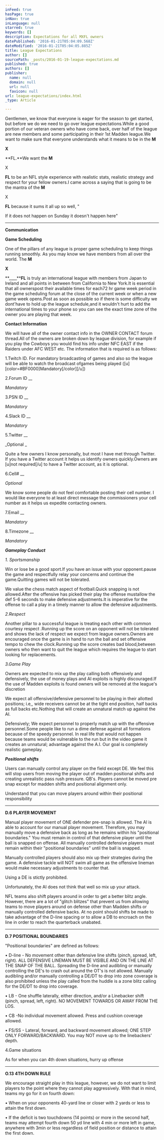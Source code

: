 ```yaml
---
inFeed: true
hasPage: true
inNav: true
inLanguage: null
starred: true
keywords: []
description: Expectations for all MXFL owners
datePublished: '2016-01-21T05:04:09.568Z'
dateModified: '2016-01-21T05:04:05.885Z'
title: League Expectations
author: []
sourcePath: _posts/2016-01-19-league-expectations.md
published: true
authors: []
publisher:
  name: null
  domain: null
  url: null
  favicon: null
url: league-expectations/index.html
_type: Article

---
```

Gentlemen, we know that everyone is eager for the season to
get started, but before we do we need to go over league expectations.While a good portion of our veteran owners
who have come back, over half of the league are new members and some
participating in their 1st Madden league.We want to make sure that everyone understands what it means to be in
the **M**

**X**

**FL.**We want the **M**

X

**FL** to be an NFL style experience
with realistic stats, realistic strategy and respect for your fellow
owners.I came across a saying that is
going to be the mantra of the **M**

X

**FL** because it sums it all up so well, "

If it does not happen on Sunday it
doesn't happen here"

****

**Communication**

**__Game Scheduling__**

One of the pillars of any league is proper game scheduling
to keep things running smoothly. As you may know we have members from all over
the world. The **M**

**X**

**____****FL**
is truly an international league with members from Japan to Ireland and all
points in between from California to New York.It is essential that all ownerspost their available times for each72 hr game week period in the game scheduling forum at the close of the
current week or when a new game week opens.Post as soon as possible so if there is some difficulty we dont'have to
hold up the league schedule,and it wouldn't hurt to add the international times
to your phone so you can see the exact time zone of the owner you are playing
that week. 

**__Contact Information__**

We will have all of the owner contact info in the OWNER
CONTACT forum thread.All of the owners
are broken down by league division, for example if you play the Cowboys you
would find his info under NFC EAST if the Raiders under AFC WEST etc. The
information that is required is as follows:

1.Twitch ID. For mandatory broadcasting of games and also so
the league will be able to watch the broadcast ofgames being played
(\[u\]\[color=\#BF0000\]Mandatory\[/color\]\[/u\])

2.Forum ID __

_Mandatory_

3.PSN ID __

_Mandatory_

4.Slack ID __

_Mandatory_

5.Twitter __

_Optional _

Quite a
few owners I know personally, but most I have met through Twitter. If you have
a Twitter account it helps us identify owners quickly.Owners are \[u\]not required\[/u\] to have a
Twitter account, as it is optional.

6.Cell\# __

_Optional_

We know some people do not feel comfortable
posting their cell number. I would like everyone to at least direct message the
commissioners your cell number as it helps us expedite contacting owners.

7.Email __

_Mandatory_

8.Timezone __

_Mandatory_

**_Gameplay Conduct_**

_1\. Sportsmanship_

Win or lose be a good sport.If you have an issue with your opponent.pause the game and respectfully
relay your concerns and continue the game.Quitting games will not be tolerated.

We value the chess match aspect of football.Quick snapping is not allowed.After the offensive has picked their play the
offense mustallow the def 5-6 seconds
to make defensive adjustments.It is
imperative for the offense to call a play in a timely manner to allow the
defensive adjustments.

_2.Respect_

Another pillar to a successful league is treating each other
with common courtesy respect .Running up the score on an opponent will not be
tolerated and shows the lack of respect we expect from league owners.Owners are encouraged once the game is in
hand to run the ball and set offensive tempo to chew the clock.Running up the score creates bad
blood,between owners who then want to quit the league which requires the league
to start looking for replacements.

_3.Game Play_

Owners are expected to mix up the play calling both offensively
and defensively, the use of money plays and AI exploits is highly
discouraged.If the use of Madden
exploits is found owners will be removed at the league's discretion

We expect all offensive/defensive personnel to be playing in
their allotted positions; i.e,, wide receivers cannot be at the tight end
position, half backs as full backs etc.Nothing that will create an unnatural match up against the AI.

Defensively; We expect personnel to properly match up with
the offensive personnel.Some people
like to run a dime defense against all formations because of the speedy
personnel. In real life that would not happen because teams would be vulnerable
to the run but in the video game it creates an unnatural; advantage against the
A.I. Our goal is completely realistic gameplay.

**_Positional shifts_**

Users can manually control any player on the field except
DE. We feel this will stop users from moving the player out of madden
positional shifts and creating unrealistic pass rush pressure. QB's. Players
cannot be moved pre snap except for madden shifts and positional alignment only.

Understand that you can move players around within their
positional responsibility

****

**D.6 PLAYER MOVEMENT**

Manual player movement of ONE defender pre-snap is allowed.
The AI is able to account for our manual player movement. Therefore, you may
manually move a defensive back as long as he remains within his
"positional boundaries." You must remain in control of that defensive
player until the ball is snapped on offense. All manually controlled defensive
players must remain within their "positional boundaries" until the
ball is snapped.

Manually controlled players should also mix up their
strategies during the game. A defensive tackle will NOT swim all game as the
offensive lineman would make necessary adjustments to counter that. 

Using a DE is stictly prohibited.

Unfortunately, the
AI does not think that well so mix up your attack.

NFL teams also shift players around in order to get a better
blitz angle. However, there are a lot of "glitch blitzes" that
prevent us from allowing teams to move players around on defense other than
Madden shifts or manually controlled defensive backs. At no point should shifts
be made to take advantage of the D-line spacing or to allow a DB to encroach on
the line in order to reach the quarterback unabated.

****

**D.7 POSITIONAL BOUNDARIES**

"Positional boundaries" are defined as follows:

• D-line - No movement other than defensive line shifts
(pinch, spread, left, right). ALL DEFENSIVE LINEMAN MUST BE VISIBLE AND ON THE
LINE AT THE SNAP OF THE BALL. Spreading the D-line and audibling or manually
controlling the DE's to crash out around the OT's is not allowed. Manually
audibling and/or manually controlling a DE/DT to drop into zone coverage is
also prohibited unless the play called from the huddle is a zone blitz calling
for the DE/DT to drop into coverage.

• LB - One shuffle laterally, either direction, and/or a
Linebacker shift (pinch, spread, left, right). NO MOVEMENT TOWARDS OR AWAY FROM
THE LOS.

• CB -No individual movement allowed. Press and cushion
coverage allowed.

• FS/SS - Lateral, forward, and backward movement allowed;
ONE STEP ONLY FORWARD/BACKWARD. You may NOT move up to the linebackers' depth.

4.Game situations

As for when you can 4th down situations, hurry up offense

****

**O.13 4TH DOWN RULE**

We encourage straight play in this league, however, we do
not want to limit players to the point where they cannot play aggressively.
With that in mind, teams my go for it on fourth down:

• When on your opponents 40-yard line or closer with 2 yards
or less to attain the first down. 

• If the deficit is two touchdowns (14 points) or more in
the second half, teams may attempt fourth down 50 yd line with 4 min or more
left in game, anywhere with 3min or less regardless of field position or
distance to attain the first down.